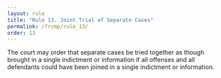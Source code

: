 ```yaml
---
layout: rule
title: "Rule 13. Joint Trial of Separate Cases"
permalink: /frcmp/rule_13/
order: 13
---
```


The court may order that separate cases be tried together as though brought in a single indictment or information if all offenses and all defendants could have been joined in a single indictment or information.